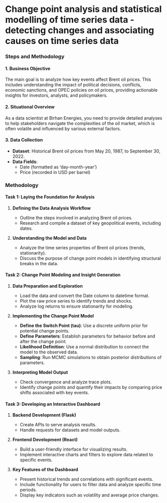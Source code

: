 # Change point analysis and statistical modelling of time series data - detecting changes and associating causes on time series data
### Steps and Methodology

#### 1. Business Objective
The main goal is to analyze how key events affect Brent oil prices. This includes understanding the impact of political decisions, conflicts, economic sanctions, and OPEC policies on oil prices, providing actionable insights for investors, analysts, and policymakers.

#### 2. Situational Overview
As a data scientist at Birhan Energies, you need to provide detailed analyses to help stakeholders navigate the complexities of the oil market, which is often volatile and influenced by various external factors.

#### 3. Data Collection
- **Dataset**: Historical Brent oil prices from May 20, 1987, to September 30, 2022.
- **Data Fields**: 
  - Date (formatted as ‘day-month-year’)
  - Price (recorded in USD per barrel)

### Methodology

#### Task 1: Laying the Foundation for Analysis

1. **Defining the Data Analysis Workflow**
   - Outline the steps involved in analyzing Brent oil prices.
   - Research and compile a dataset of key geopolitical events, including dates.

2. **Understanding the Model and Data**
   - Analyze the time series properties of Brent oil prices (trends, stationarity).
   - Discuss the purpose of change point models in identifying structural breaks in the data.

#### Task 2: Change Point Modeling and Insight Generation

1. **Data Preparation and Exploration**
   - Load the data and convert the Date column to datetime format.
   - Plot the raw price series to identify trends and shocks.
   - Analyze log returns to ensure stationarity for modeling.

2. **Implementing the Change Point Model**
   - **Define the Switch Point (tau)**: Use a discrete uniform prior for potential change points.
   - **Define Parameters**: Establish parameters for behavior before and after the change point.
   - **Likelihood Definition**: Use a normal distribution to connect the model to the observed data.
   - **Sampling**: Run MCMC simulations to obtain posterior distributions of parameters.

3. **Interpreting Model Output**
   - Check convergence and analyze trace plots.
   - Identify change points and quantify their impacts by comparing price shifts associated with key events.

#### Task 3: Developing an Interactive Dashboard

1. **Backend Development (Flask)**
   - Create APIs to serve analysis results.
   - Handle requests for datasets and model outputs.

2. **Frontend Development (React)**
   - Build a user-friendly interface for visualizing results.
   - Implement interactive charts and filters to explore data related to specific events.

3. **Key Features of the Dashboard**
   - Present historical trends and correlations with significant events.
   - Include functionality for users to filter data and analyze specific time periods.
   - Display key indicators such as volatility and average price changes.
